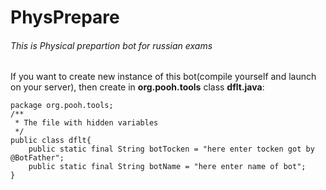# PhysPrepare
###### This is Physical prepartion bot for russian exams
If you want to create new instance of this bot(compile yourself and launch on your server), then create in **org.pooh.tools** class **dflt.java**:
```
package org.pooh.tools;
/**
 * The file with hidden variables
 */
public class dflt{
    public static final String botTocken = "here enter tocken got by @BotFather";
    public static final String botName = "here enter name of bot";
}

```
